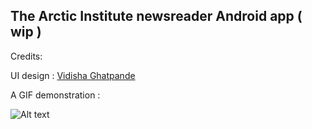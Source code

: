 The Arctic Institute newsreader Android app ( wip )
-------------------------------------------

Credits:

UI design : [Vidisha Ghatpande](mailto:vidisha.ghatpande@gmail.com) 

A GIF demonstration : 

![Alt text](https://raw.github.com/winfredselwyn/TAI_app/master/img/demo.gif?raw=true "Demo")